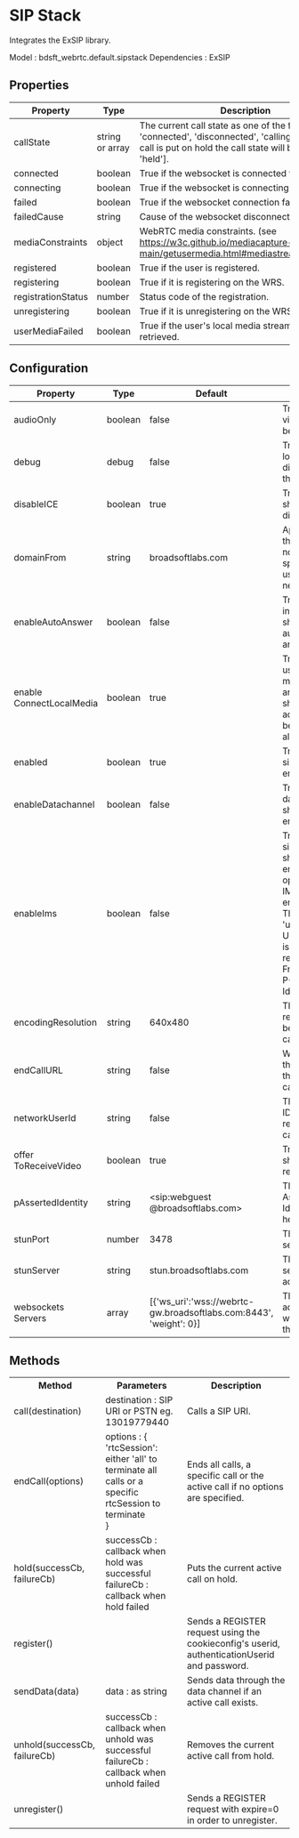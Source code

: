 # SIP Stack

Integrates the ExSIP library.

Model : bdsft_webrtc.default.sipstack
Dependencies : ExSIP

## Properties
<a name="properties"></a>

Property            |Type             |Description
--------------------|-----------------|-----------------------------------------------------------------------------------------------------------------------------
callState           |string or array  |The current call state as one of the following: 'connected', 'disconnected', 'calling', 'started'. If call is put on hold the call state will be ['started', 'held'].
connected           |boolean          |True if the websocket is connected to the WRS.
connecting          |boolean          |True if the websocket is connecting to the WRS.
failed              |boolean          |True if the websocket connection failed.
failedCause         |string           |Cause of the websocket disconnection.
mediaConstraints    |object			  |WebRTC media constraints. (see https://w3c.github.io/mediacapture-main/getusermedia.html#mediastreamconstraints)
registered          |boolean          |True if the user is registered.
registering         |boolean          |True if it is registering on the WRS.
registrationStatus  |number           |Status code of the registration.
unregistering       |boolean          |True if it is unregistering on the WRS.
userMediaFailed     |boolean          |True if the user's local media stream could not be retrieved.

## Configuration
<a name="configuration"></a>

Property                 |Type     |Default                                                              |Description
-------------------------|---------|---------------------------------------------------------------------|------------------------------------------------------------
audioOnly                |boolean  |false                                                                |True if no video should be sent.
debug                    |debug    |false                                                                |True if debug logs should be displayed in the console.
disableICE               |boolean  |true                                                                 |True if ICE should be disabled.
domainFrom               |string   |broadsoftlabs.com                                                    |Appended to the SIP URI if no domain was specified for userId or networkUserId.
enableAutoAnswer         |boolean  |false                                                                |True if an incoming call should be automatically answered.
enable ConnectLocalMedia  |boolean  |true                                                                 |True if the users microphone and/or video should be accessed before a call already.
enabled                  |boolean  |true                                                                 |True if the sipstack is enabled
enableDatachannel        |boolean  |false                                                                |True if the datachannel should be enabled.
enableIms                |boolean  |false                                                                |True if the sipstack should be enabled to operate in an IMS environment. The 'user=phone' URI parameter is added to the request-URI, From, To and P-Asserted-Identity.
encodingResolution       |string   |640x480                                                              |The encoding resolution to be used on a call.
endCallURL               |string   |false                                                                |Where to send the browser at the end of a call.
networkUserId            |string   |false                                                                |The SIP User ID used for non registered calling.
offer ToReceiveVideo      |boolean  |true                                                                 |True if video should be received.
pAssertedIdentity        |string   |<sip:webguest @broadsoftlabs.com\>                                     |The P-Asserted-Identity SIP header.
stunPort                 |number   |3478                                                                 |The STUN server port.
stunServer               |string   |stun.broadsoftlabs.com                                               |The STUN server address.
websockets Servers        |array    |[\{'ws_uri':'wss://webrtc-gw.broadsoftlabs.com:8443', 'weight': 0}]  |The WRS address and weight within the array.


## Methods
<a name="methods"></a>

<table>
	<tr>
	<th>Method</th>
	<th>Parameters</th>
	<th>Description</th>
	</tr>
	<tr>
	<td>call(destination)</td>
	<td>destination : SIP URI or PSTN eg. 13019779440 </td>
	<td>Calls a SIP URI.</td>
	</tr>
	<tr>
	<td>endCall(options)</td>
	<td>options : {<br>'rtcSession': either 'all' to terminate all calls or a specific rtcSession to terminate<br>}</td>
	<td>Ends all calls, a specific call or the active call if no options are specified.</td>
	</tr>
	<tr>
	<td>hold(successCb, failureCb)</td>
	<td>successCb : callback when hold was successful<br>failureCb : callback when hold failed</td>
	<td>Puts the current active call on hold.</td>
	</tr>
	<tr>
	<td>register()</td>
	<td></td>
	<td>Sends a REGISTER request using the cookieconfig's userid, authenticationUserid and password.</td>
	</tr>
	<tr>
	<td>sendData(data)</td>
	<td>data : as string</td>
	<td>Sends data through the data channel if an active call exists.</td>
	</tr>
	<tr>
	<td>unhold(successCb, failureCb)</td>
	<td>successCb : callback when unhold was successful<br>failureCb : callback when unhold failed</td>
	<td>Removes the current active call from hold.</td>
	</tr>
	<tr>
	<td>unregister()</td>
	<td></td>
	<td>Sends a REGISTER request with expire=0 in order to unregister.</td>
	</tr>
</table>
